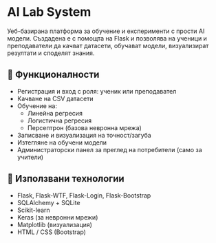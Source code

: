 # AI Lab System
 
Уеб-базирана платформа за обучение и експерименти с прости AI модели. Създадена е с помощта на Flask и позволява на ученици и преподаватели да качват датасети, обучават модели, визуализират резултати и споделят знания.
 
## 🔧 Функционалности
 
- Регистрация и вход с роля: ученик или преподавател
- Качване на CSV датасети
- Обучение на:
  - Линейна регресия
  - Логистична регресия
  - Персептрон (базова невронна мрежа)
- Записване и визуализация на точност/загуба
- Изтегляне на обучени модели
- Администраторски панел за преглед на потребители (само за учители)
 
## 🧠 Използвани технологии
 
- Flask, Flask-WTF, Flask-Login, Flask-Bootstrap
- SQLAlchemy + SQLite
- Scikit-learn
- Keras (за невронни мрежи)
- Matplotlib (визуализация)
- HTML / CSS (Bootstrap)